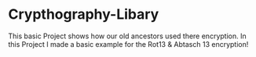# Crypthography-Libary
This basic Project shows how our old ancestors used there encryption. In this Project I made a basic example for the Rot13 &amp; Abtasch 13 encryption!
